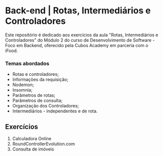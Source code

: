 # Back-end | Rotas, Intermediários e Controladores

Este repositório é dedicado aos exercícios da aula "Rotas, Intermediários e Controladores" do Módulo 2 do curso de Desenvolvimento de Software - Foco em Backend, oferecido pela Cubos Academy em parceria com o iFood.

### Temas abordados

- Rotas e controladores;
- Informações da requisição;
- Nodemon;
- Insomnia;
- Parâmetros de rotas;
- Parâmetros de consulta;
- Organização dos Controladores;
- Intermediários - independentes e de rota.


## Exercícios

1. Calculadora Online
2. RoundControllerEvolution.com
3. Consulta de imóveis